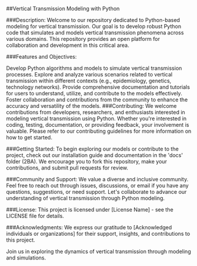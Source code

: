 ##Vertical Transmission Modeling with Python

###Description:
Welcome to our repository dedicated to Python-based modeling for vertical transmission. Our goal is to develop robust Python code that simulates and models vertical transmission phenomena across various domains. 
This repository provides an open platform for collaboration and development in this critical area.

###Features and Objectives:

Develop Python algorithms and models to simulate vertical transmission processes.
Explore and analyze various scenarios related to vertical transmission within different contexts (e.g., epidemiology, genetics, technology networks).
Provide comprehensive documentation and tutorials for users to understand, utilize, and contribute to the models effectively.
Foster collaboration and contributions from the community to enhance the accuracy and versatility of the models.
###Contributing:
We welcome contributions from developers, researchers, and enthusiasts interested in modeling vertical transmission using Python. Whether you're interested in coding, testing, documentation, or providing feedback, your involvement is valuable. 
Please refer to our contributing guidelines for more information on how to get started.

###Getting Started:
To begin exploring our models or contribute to the project, check out our installation guide and documentation in the 'docs' folder (2BA). 
We encourage you to fork this repository, make your contributions, and submit pull requests for review.

###Community and Support:
We value a diverse and inclusive community. Feel free to reach out through issues, discussions, or email if you have any questions, suggestions, or need support. 
Let's collaborate to advance our understanding of vertical transmission through Python modeling.

###License:
This project is licensed under [License Name] - see the LICENSE file for details.

###Acknowledgments:
We express our gratitude to [Acknowledged individuals or organizations] for their support, insights, and contributions to this project.

Join us in exploring the dynamics of vertical transmission through modeling and simulations.


